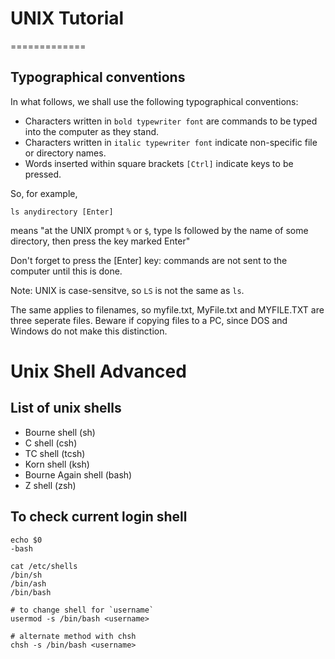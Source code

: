 # UNIX Tutorial
=============

Typographical conventions
-------------------------

In what follows, we shall use the following typographical conventions:

-   Characters written in `bold typewriter font` are commands to be
    typed into the computer as they stand.
-   Characters written in `italic typewriter font` indicate non-specific
    file or directory names.
-   Words inserted within square brackets `[Ctrl]` indicate keys to
    be pressed.

So, for example,

    ls anydirectory [Enter]

means "at the UNIX prompt `%` or `$`, type ls followed by the name of some
directory, then press the key marked Enter"

Don't forget to press the [Enter] key: commands are not sent to the
computer until this is done.

Note: UNIX is case-sensitve, so `LS` is not the same as `ls`.

The same applies to filenames, so myfile.txt, MyFile.txt and MYFILE.TXT
are three seperate files. Beware if copying files to a PC, since DOS and
Windows do not make this distinction.

 


# Unix Shell Advanced 



## List of unix shells 

* Bourne shell (sh)
* C shell (csh)
* TC shell (tcsh)
* Korn shell (ksh)
* Bourne Again shell (bash)
* Z shell (zsh)


## To check current login shell 

    echo $0
    -bash

    cat /etc/shells 
    /bin/sh
    /bin/ash
    /bin/bash

    # to change shell for `username`
    usermod -s /bin/bash <username>

    # alternate method with chsh 
    chsh -s /bin/bash <username>
